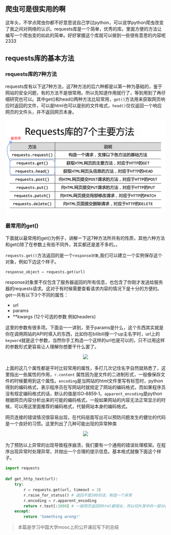 ## 爬虫可是很实用的啊

这年头，不学点爬虫你都不好意思说自己学过python，可以说学python爬虫改变了我之间对网络的认识。requests库是一个简单，优秀的库。里面方便的方法让编写一个爬虫变的如此的简单。好好掌握这个库就可以做到一些很有意思的内容呢2333

## requests库的基本方法

### requests库的7种方法
requests库有以下这7种方法，这7种方法的后六种都是以第一种为基础的，鉴于网站的安全问题，有的方法不是很常用。所以先知道作用就行了，等到用到了再仔细研究也可以。其中get()和head()两种方法比较常用，`get()`方法用来获取网页响应时返回的文件，可以是html也可以是别的文件格式，`head()`仅仅返回一个响应网页的文件头，并不返回网页本身。

<div align="center">
  <img src="https://raw.githubusercontent.com/Haut-Stone/Shall-We-Talk/master/Photos/requests库的7个主要方法.png">
</div>

### 最常用的get()
下面就以最常用的get()为例子，讲解一下这7种方法所共有的性质，其他六种方法和get()除了在参数上有些不同外，其实都还是差不多的。。

`requests.get()`方法返回的是一个`response对象`,我们可以建立一个实例保存这个对象，例如下边这个样子。

```python
response_object = requests.get(url)
```

response对象里不仅包含了服务器返回的所有信息，也包含了你刚才发送给服务器的requests请求。这对于有时候需要查看请求内容的情况下是十分的方便的。get一共有以下3个不同的属性：

- url
- params 
- **kwargs (12个可选的参数 例如headers)


这里的参数有很多项。下面会一一讲到，至于params是什么，这个东西其实就是你在调用网站的API时填入的东西，比如你在bilibili搜一个up主名字时，url上的`keyword`就是这个参数，当然你手工构造一个这样的url也是可以的，只不过用这样的参数形式更容易让人理解你想要干什么罢了。

<div align="center">
  <img src="对象属性">
</div>

上面的这几个属性都是平时比较常用的属性，多打几次记住名字自然就熟悉了，这里指出一些属性的作用，`r.content` 属性因为是文件的二进制形式，一般像保存文件的时候要用到这个属性。`encoding`是当网站的html文件里写有<charset>标签时，python得到的编码格式，表示程序员在写网站时就规定了网站的编码格式，而如果程序员没有规定编码格式的话，默认的值是ISO‐8859‐1。`apparent_encoding`是python根据网页内容分析出来的可能的编码格式，一般如果网站的内容无法正常显示的时候，可以用这里面推荐的编码格式，代替网站本身的编码格式。

网页连接的错误情况很容易出现，在代码层面写出可以预防问题发生的健壮的代码是一个良好的习惯。这里列出了几种可能出现的异常种类

<div align="center">
  <img src="http异常">
</div>

为了预防以上异常的出现导致程序崩溃，我们要有一个通用的错误处理框架。在程序出现异常时处理异常，并抛出一个合理的提示信息。基本格式就像下面这个样子。

```python
import requests

def get_http_text(url):
	try:
		r = requests.get(url, timeout = 3)
		r.raise_for_status() # 返回不是200的话，制造一个异常
		r.encoding = r.apparent_encoding
		return r.text[:1000] # 一般网页返回的html都很长，所以切片其中的一部分返回
	except:
		return 'Something wrong!'

```

>本篇是学习中国大学mooc上的公开课后写下的总结